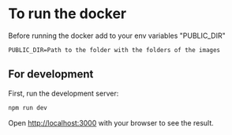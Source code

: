 # To run the docker
Before running the docker add to your env variables "PUBLIC_DIR"
```.env
PUBLIC_DIR=Path to the folder with the folders of the images
```

## For development

First, run the development server:

```bash
npm run dev
```

Open [http://localhost:3000](http://localhost:3000) with your browser to see the result.